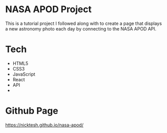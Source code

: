 # NASA APOD Project
This is a tutorial project I followed along with to create a page that displays a new astronomy photo each day by connecting to the NASA APOD API.

# Tech
- HTML5
- CSS3
- JavaScript
- React
- API
- 
# Github Page
https://nicktesh.github.io/nasa-apod/
